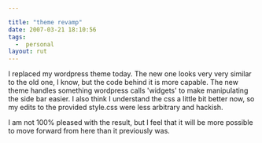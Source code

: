 ```yaml
---

title: "theme revamp"
date: 2007-03-21 18:10:56
tags:
  -  personal
layout: rut
---
```


I replaced my wordpress theme today.  The new one looks very very similar to the old one, I know, but the code behind it is more capable.  The new theme handles something wordpress calls 'widgets' to make manipulating the side bar easier.  I also think I understand the css a little bit better now, so my edits to the provided style.css were less arbitrary and hackish.

I am not 100% pleased with the result, but I feel that it will be more possible to move forward from here than it previously was. 

